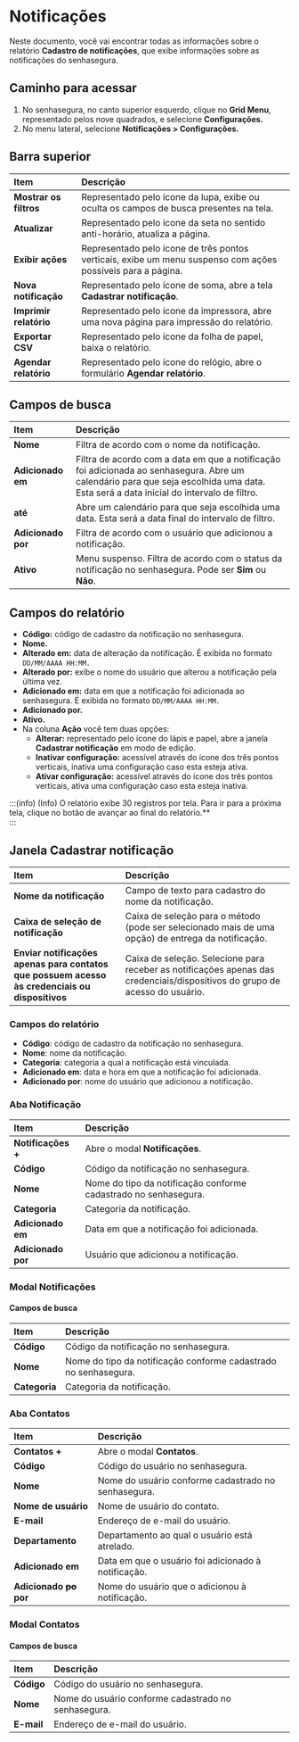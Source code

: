 # Notificações

Neste documento, você vai encontrar todas as informações sobre o relatório **Cadastro de notificações**, que exibe informações sobre as notificações do senhasegura.

## Caminho para acessar

1. No senhasegura, no canto superior esquerdo, clique no **Grid Menu**, representado pelos nove quadrados, e selecione **Configurações.**  
2. No menu lateral, selecione **Notificações \> Configurações.** 

## Barra superior

| Item | Descrição |
| :---- | :---- |
| **Mostrar os filtros** | Representado pelo ícone da lupa, exibe ou oculta os campos de busca presentes na tela. |
| **Atualizar** | Representado pelo ícone da seta no sentido anti-horário, atualiza a página. |
| **Exibir ações** | Representado pelo ícone de três pontos verticais, exibe um menu suspenso com ações possíveis para a página. |
| **Nova notificação** | Representado pelo ícone de soma, abre a tela **Cadastrar notificação**. |
| **Imprimir relatório** | Representado pelo ícone da impressora, abre uma nova página para impressão do relatório. |
| **Exportar CSV** | Representado pelo ícone da folha de papel, baixa o relatório. |
| **Agendar relatório** | Representado pelo ícone do relógio, abre o formulário **Agendar relatório**. |

## Campos de busca

| Item | Descrição |
| :---- | :---- |
| **Nome** | Filtra de acordo com o nome da notificação. |
| **Adicionado em** | Filtra de acordo com a data em que a notificação foi adicionada ao senhasegura. Abre um calendário para que seja escolhida uma data. Esta será a data inicial do intervalo de filtro. |
| **até** | Abre um calendário para que seja escolhida uma data. Esta será a data final do intervalo de filtro. |
| **Adicionado por** | Filtra de acordo com o usuário que adicionou a notificação. |
| **Ativo** | Menu suspenso. Filtra de acordo com o status da notificação no senhasegura. Pode ser **Sim** ou **Não**. |

## Campos do relatório

* **Código:** código de cadastro da notificação no senhasegura.  
* **Nome.**  
* **Alterado em:** data de alteração da notificação. É exibida no formato `DD/MM/AAAA HH:MM.`  
* **Alterado por:** exibe o nome do usuário que alterou a notificação pela última vez.  
* **Adicionado em:** data em que a notificação foi adicionada ao senhasegura. É exibida no formato `DD/MM/AAAA HH:MM.`  
* **Adicionado por.**  
* **Ativo.**  
* Na coluna **Ação** você tem duas opções:  
  * **Alterar:** representado pelo ícone do lápis e papel, abre a janela **Cadastrar notificação** em modo de edição.  
  * **Inativar configuração:** acessível através do ícone dos três pontos verticais, inativa uma configuração caso esta esteja ativa.  
  * **Ativar configuração:** acessível através do ícone dos três pontos verticais, ativa uma configuração caso esta esteja inativa.

:::(info) (Info)
O relatório exibe 30 registros por tela. Para ir para a próxima tela, clique no botão de avançar ao final do relatório.**  
:::

## Janela Cadastrar notificação

| Item | Descrição |
| :---- | :---- |
| **Nome da notificação** | Campo de texto para cadastro do nome da notificação. |
| **Caixa de seleção de notificação** | Caixa de seleção para o método (pode ser selecionado mais de uma opção) de entrega da notificação. |
| **Enviar notificações apenas para contatos que possuem acesso às credenciais ou dispositivos** | Caixa de seleção. Selecione para receber as notificações apenas das credenciais/dispositivos do grupo de acesso do usuário. |

### Campos do relatório

* **Código**: código de cadastro da notificação no senhasegura.  
* **Nome**: nome da notificação.  
* **Categoria**: categoria a qual a notificação está vinculada.  
* **Adicionado em**: data e hora em que a notificação foi adicionada.  
* **Adicionado por**: nome do usuário que adicionou a notificação.

### Aba Notificação

| Item | Descrição |
| :---- | :---- |
| **Notificações \+** | Abre o modal **Notificações**. |
| **Código** | Código da notificação no senhasegura. |
| **Nome** | Nome do tipo da notificação conforme cadastrado no senhasegura. |
| **Categoria** | Categoria da notificação. |
| **Adicionado em** | Data em que a notificação foi adicionada. |
| **Adicionado por** | Usuário que adicionou a notificação. |

### Modal Notificações

#### Campos de busca

| Item | Descrição |
| :---- | :---- |
| **Código** | Código da notificação no senhasegura. |
| **Nome** | Nome do tipo da notificação conforme cadastrado no senhasegura. |
| **Categoria** | Categoria da notificação. |

### Aba Contatos

| Item | Descrição |
| :---- | :---- |
| **Contatos \+** | Abre o modal **Contatos**. |
| **Código** | Código do usuário no senhasegura. |
| **Nome** | Nome do usuário conforme cadastrado no senhasegura. |
| **Nome de usuário** | Nome de usuário do contato. |
| **E-mail** | Endereço de e-mail do usuário. |
| **Departamento** | Departamento ao qual o usuário está atrelado. |
| **Adicionado em** | Data em que o usuário foi adicionado à notificação. |
| **Adicionado ~~po~~ por** | Nome do usuário que o adicionou à notificação. |

### Modal Contatos

#### Campos de busca

| Item | Descrição |
| :---- | :---- |
| **Código** | Código do usuário no senhasegura. |
| **Nome** | Nome do usuário conforme cadastrado no senhasegura. |
| **E-mail** | Endereço de e-mail do usuário. |
